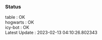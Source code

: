 ### Status


table : OK  
hogwarts : OK  
icy-bot : OK  
Latest Update : 2023-02-13 04:10:26.802343
